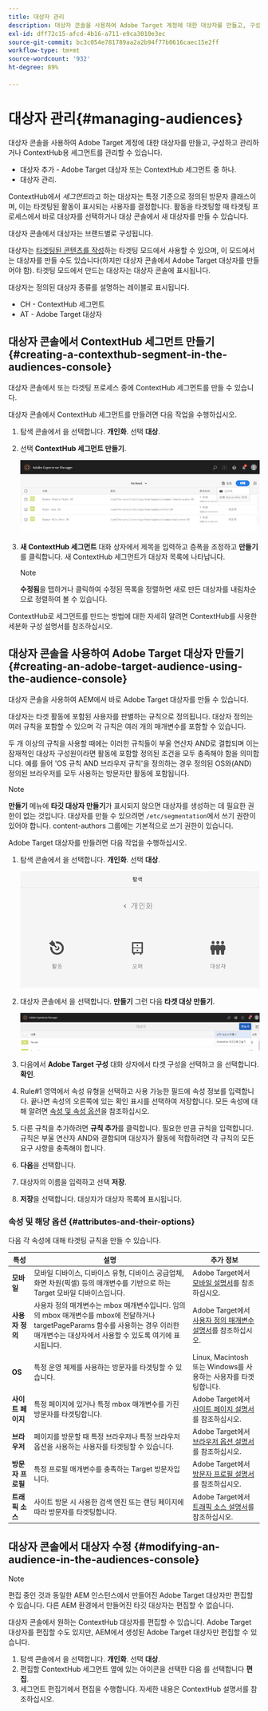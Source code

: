 ```yaml
---
title: 대상자 관리
description: 대상자 콘솔을 사용하여 Adobe Target 계정에 대한 대상자를 만들고, 구성하고 관리하거나 ContextHub용 세그먼트를 관리할 수 있습니다.
exl-id: dff72c15-afcd-4b16-a711-e9ca3010e3ec
source-git-commit: bc3c054e781789aa2a2b94f77b0616caec15e2ff
workflow-type: tm+mt
source-wordcount: '932'
ht-degree: 89%

---
```


# 대상자 관리{#managing-audiences}

대상자 콘솔을 사용하여 Adobe Target 계정에 대한 대상자를 만들고, 구성하고 관리하거나 ContextHub용 세그먼트를 관리할 수 있습니다.

* 대상자 추가 - Adobe Target 대상자 또는 ContextHub 세그먼트 중 하나.
* 대상자 관리.

ContextHub에서 *세그먼트*&#x200B;라고 하는 대상자는 특정 기준으로 정의된 방문자 클래스이며, 이는 타겟팅된 활동이 표시되는 사용자를 결정합니다. 활동을 타겟팅할 때 타겟팅 프로세스에서 바로 대상자를 선택하거나 대상 콘솔에서 새 대상자를 만들 수 있습니다.

대상자 콘솔에서 대상자는 브랜드별로 구성됩니다.

대상자는 [타겟팅된 콘텐츠를 작성](/help/sites-cloud/authoring/personalization/targeted-content.md)하는 타겟팅 모드에서 사용할 수 있으며, 이 모드에서는 대상자를 만들 수도 있습니다(하지만 대상자 콘솔에서 Adobe Target 대상자를 만들어야 함). 타겟팅 모드에서 만드는 대상자는 대상자 콘솔에 표시됩니다.

대상자는 정의된 대상자 종류를 설명하는 레이블로 표시됩니다.

* CH - ContextHub 세그먼트
* AT - Adobe Target 대상자

## 대상자 콘솔에서 ContextHub 세그먼트 만들기 {#creating-a-contexthub-segment-in-the-audiences-console}

대상자 콘솔에서 또는 타겟팅 프로세스 중에 ContextHub 세그먼트를 만들 수 있습니다.

대상자 콘솔에서 ContextHub 세그먼트를 만들려면 다음 작업을 수행하십시오.

1. 탐색 콘솔에서 을 선택합니다. **개인화**. 선택 **대상**.
1. 선택 **ContextHub 세그먼트 만들기**.

   ![세그먼트 작성](/help/sites-cloud/authoring/assets/audiences-create-segment.png)

1. **새 ContextHub 세그먼트** 대화 상자에서 제목을 입력하고 증폭을 조정하고 **만들기**&#x200B;를 클릭합니다. 새 ContextHub 세그먼트가 대상자 목록에 나타납니다.

   >[!NOTE]
   >
   >**수정됨**&#x200B;을 탭하거나 클릭하여 수정된 목록을 정렬하면 새로 만든 대상자를 내림차순으로 정렬하여 볼 수 있습니다.

ContextHub로 세그먼트를 만드는 방법에 대한 자세히 알려면 ContextHub를 사용한 세분화 구성 설명서를 참조하십시오. <!--For further detail about creating segments using ContextHub, see [Configuring Segmentation with ContextHub](/help/sites-administering/segmentation.md).-->

## 대상자 콘솔을 사용하여 Adobe Target 대상자 만들기 {#creating-an-adobe-target-audience-using-the-audience-console}

대상자 콘솔을 사용하여 AEM에서 바로 Adobe Target 대상자를 만들 수 있습니다.

대상자는 타겟 활동에 포함된 사용자를 판별하는 규칙으로 정의됩니다. 대상자 정의는 여러 규칙을 포함할 수 있으며 각 규칙은 여러 개의 매개변수를 포함할 수 있습니다.

두 개 이상의 규칙을 사용할 때에는 이러한 규칙들이 부울 연산자 AND로 결합되며 이는 잠재적인 대상자 구성원이라면 활동에 포함할 정의된 조건을 모두 충족해야 함을 의미합니다. 예를 들어 &#39;OS 규칙 AND 브라우저 규칙&#39;을 정의하는 경우 정의된 OS와(AND) 정의된 브라우저를 모두 사용하는 방문자만 활동에 포함됩니다.

>[!NOTE]
>
>**만들기** 메뉴에 **타깃 대상자 만들기**&#x200B;가 표시되지 않으면 대상자를 생성하는 데 필요한 권한이 없는 것입니다. 대상자를 만들 수 있으려면 `/etc/segmentation`에서 쓰기 권한이 있어야 합니다. content-authors 그룹에는 기본적으로 쓰기 권한이 있습니다.

Adobe Target 대상자를 만들려면 다음 작업을 수행하십시오.

1. 탐색 콘솔에서 을 선택합니다. **개인화**. 선택 **대상**.

   ![대상자로 이동](/help/sites-cloud/authoring/assets/audiences-navigation.png)

1. 대상자 콘솔에서 을 선택합니다. **만들기** 그런 다음 **타겟 대상 만들기**.

   ![타깃 대상자 만들기](/help/sites-cloud/authoring/assets/audiences-create-target.png)

1. 다음에서 **Adobe Target 구성** 대화 상자에서 타겟 구성을 선택하고 을 선택합니다. **확인**.
1. Rule#1 영역에서 속성 유형을 선택하고 사용 가능한 필드에 속성 정보를 입력합니다. 끝나면 속성의 오른쪽에 있는 확인 표시를 선택하여 저장합니다. 모든 속성에 대해 알려면 [속성 및 속성 옵션](#attributes-and-their-options)을 참조하십시오.
1. 다른 규칙을 추가하려면 **규칙 추가**&#x200B;를 클릭합니다. 필요한 만큼 규칙을 입력합니다. 규칙은 부울 연산자 AND와 결합되며 대상자가 활동에 적합하려면 각 규칙의 모든 요구 사항을 충족해야 합니다.
1. **다음**&#x200B;을 선택합니다.
1. 대상자의 이름을 입력하고 선택 **저장**.
1. **저장**&#x200B;을 선택합니다. 대상자가 대상자 목록에 표시됩니다.

### 속성 및 해당 옵션 {#attributes-and-their-options}

다음 각 속성에 대해 타겟팅 규칙을 만들 수 있습니다.

| **특성** | **설명** | **추가 정보** |
|---|---|---|
| **모바일** | 모바일 디바이스, 디바이스 유형, 디바이스 공급업체, 화면 차원(픽셀) 등의 매개변수를 기반으로 하는 Target 모바일 디바이스입니다. | Adobe Target에서 [모바일 설명서](https://experienceleague.adobe.com/docs/target/using/audiences/create-audiences/categories-audiences/mobile.html)를 참조하십시오. |
| **사용자 정의** | 사용자 정의 매개변수는 mbox 매개변수입니다. 임의의 mbox 매개변수를 mbox에 전달하거나 targetPageParams 함수를 사용하는 경우 이러한 매개변수는 대상자에서 사용할 수 있도록 여기에 표시됩니다. | Adobe Target에서 [사용자 정의 매개변수 설명서](https://experienceleague.adobe.com/docs/target/using/audiences/create-audiences/categories-audiences/custom-parameters.html)를 참조하십시오. |
| **OS** | 특정 운영 체제를 사용하는 방문자를 타겟팅할 수 있습니다. | Linux, Macintosh 또는 Windows를 사용하는 사용자를 타겟팅합니다. |
| **사이트 페이지** | 특정 페이지에 있거나 특정 mbox 매개변수를 가진 방문자를 타겟팅합니다. | Adobe Target에서 [사이트 페이지 설명서](https://experienceleague.adobe.com/docs/target/using/audiences/create-audiences/categories-audiences/site-pages.html)를 참조하십시오. |
| **브라우저** | 페이지를 방문할 때 특정 브라우저나 특정 브라우저 옵션을 사용하는 사용자를 타겟팅할 수 있습니다. | Adobe Target에서 [브라우저 옵션 설명서](https://experienceleague.adobe.com/docs/target/using/audiences/create-audiences/categories-audiences/browser.html)를 참조하십시오. |
| **방문자 프로필** | 특정 프로필 매개변수를 충족하는 Target 방문자입니다. | Adobe Target에서 [방문자 프로필 설명서](https://experienceleague.adobe.com/docs/target/using/audiences/visitor-profiles/visitor-profile.html)를 참조하십시오. |
| **트래픽 소스** | 사이트 방문 시 사용한 검색 엔진 또는 랜딩 페이지에 따라 방문자를 타겟팅합니다. | Adobe Target에서 [트래픽 소스 설명서](https://experienceleague.adobe.com/docs/target/using/audiences/create-audiences/categories-audiences/traffic-sources.html)를 참조하십시오. |

## 대상자 콘솔에서 대상자 수정 {#modifying-an-audience-in-the-audiences-console}

>[!NOTE]
>
>편집 중인 것과 동일한 AEM 인스턴스에서 만들어진 Adobe Target 대상자만 편집할 수 있습니다. 다른 AEM 환경에서 만들어진 타깃 대상자는 편집할 수 없습니다.

대상자 콘솔에서 원하는 ContextHub 대상자를 편집할 수 있습니다. Adobe Target 대상자를 편집할 수도 있지만, AEM에서 생성된 Adobe Target 대상자만 편집할 수 있습니다.

1. 탐색 콘솔에서 을 선택합니다. **개인화**. 선택 **대상**.
1. 편집할 ContextHub 세그먼트 옆에 있는 아이콘을 선택한 다음 를 선택합니다 **편집**.
1. 세그먼트 편집기에서 편집을 수행합니다. 자세한 내용은 ContextHub 설명서를 참조하십시오. <!--See the [ContextHub](/help/sites-administering/contexthub-config.md) documentation for more information.-->
